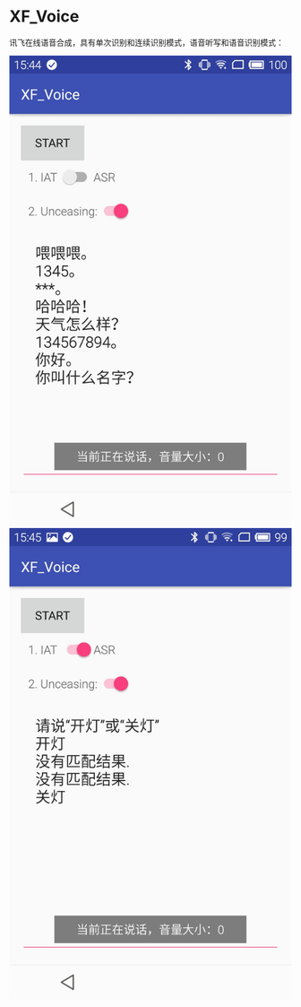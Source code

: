 ﻿# XF_Voice
讯飞在线语音合成，具有单次识别和连续识别模式，语音听写和语音识别模式：

![image](https://github.com/flyloong/XF_Voice/blob/master/photo/photo.jpg)
![image](https://github.com/flyloong/XF_Voice/blob/master/photo/photo2.jpg)
